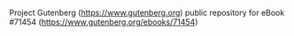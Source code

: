 Project Gutenberg (https://www.gutenberg.org) public repository
for eBook #71454 (https://www.gutenberg.org/ebooks/71454)
